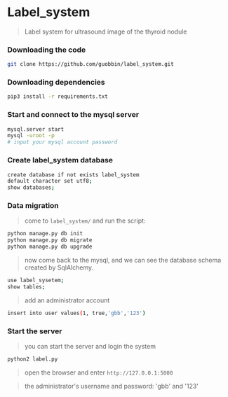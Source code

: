# Label_system
> Label system for ultrasound image of the thyroid nodule

### Downloading the code
```bash
git clone https://github.com/guobbin/label_system.git
```

### Downloading dependencies

```bash
pip3 install -r requirements.txt  
```

### Start and connect to the mysql server

```bash
mysql.server start
mysql -uroot -p
# input your mysql account password
```

### Create label_system database

```bash
create database if not exists label_system
default character set utf8;
show databases;
```

### Data migration
> come to `label_system/` and run the script:
```bash
python manage.py db init
python manage.py db migrate
python manage.py db upgrade
```
> now come back to the mysql, and we can see the database schema created by SqlAlchemy.
```bash
use label_sysetem;
show tables;
```
> add an administrator account
```bash
insert into user values(1, true,'gbb','123')
```
### Start the server 
> you can start the server and login the system
```bash
python2 label.py
```
> open the browser and enter `http://127.0.0.1:5000`

> the administrator's username and password: 'gbb' and '123'
